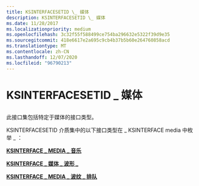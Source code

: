```yaml
---
title: KSINTERFACESETID \_ 媒体
description: KSINTERFACESETID \_ 媒体
ms.date: 11/28/2017
ms.localizationpriority: medium
ms.openlocfilehash: 3c32f55f588499ce754ba296632e5322f39d9e35
ms.sourcegitcommit: 418e6617e2a695c9cb4b37b5b60e264760858acd
ms.translationtype: MT
ms.contentlocale: zh-CN
ms.lasthandoff: 12/07/2020
ms.locfileid: "96790213"
---
```

# <a name="ksinterfacesetid_media"></a>KSINTERFACESETID \_ 媒体


## <span id="ddk_ksinterfacesetid_media_ks"></span><span id="DDK_KSINTERFACESETID_MEDIA_KS"></span>


此接口集包括特定于媒体的接口类型。

KSINTERFACESETID 介质集中的以下接口类型在 \_ KSINTERFACE media 中枚举 \_ ：

[**KSINTERFACE \_ MEDIA \_ 音乐**](ksinterface-media-music.md)

[**KSINTERFACE \_ 媒体 \_ 波形 \_**](ksinterface-media-wave-buffered.md)

[**KSINTERFACE \_ MEDIA \_ 波纹 \_ 排队**](ksinterface-media-wave-queued.md)

 

 





